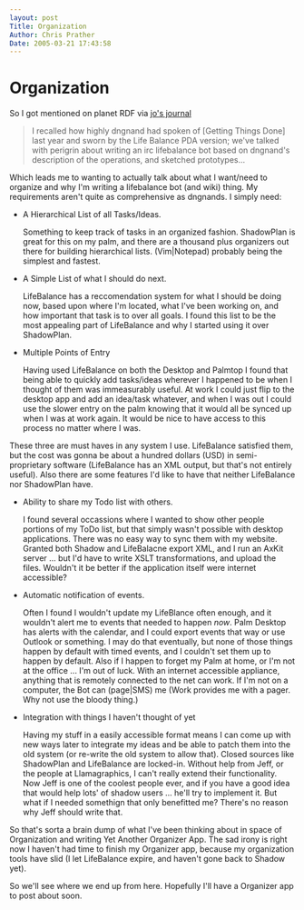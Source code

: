 ```yaml
---
layout: post
Title: Organization  
Author: Chris Prather
Date: 2005-03-21 17:43:58
---
```


# Organization
So I got mentioned on planet RDF via <a title="jo's journal" href="http://frot.org/devlog/0015_gtd.html">jo's journal</a>

<blockquote>I recalled how highly dngnand had spoken of [Getting Things Done] last year and sworn by the Life Balance PDA version; we've talked with perigrin about writing an irc lifebalance bot based on dngnand's description of the operations, and sketched prototypes...</blockquote>

Which leads me to wanting to actually talk about what I want/need to organize and why I'm writing a lifebalance bot (and wiki) thing. My requirements aren't quite as comprehensive as dngnands. I simply need:
<ul>
<li> A Hierarchical List of all Tasks/Ideas.

Something to keep track of tasks in an organized fashion. ShadowPlan is great for this on my palm, and there are a thousand plus organizers out there for building hierarchical lists. (Vim|Notepad) probably being the simplest and fastest. 

<li> A Simple List of what I should do next.

LifeBalance has a reccomendation system for what I should be doing now, based upon where I'm located, what I've been working on, and how important that task is to over all goals. I found this list to be the most appealing part of LifeBalance and why I started using it over ShadowPlan. 

<li> Multiple Points of Entry

Having used LifeBalance on both the Desktop and Palmtop I found that being able to quickly add tasks/ideas wherever I happened to be when I thought of them was immeasurably useful. At work I could just flip to the desktop app and add an idea/task whatever, and when I was out I could use the slower entry on the palm knowing that it would all be synced up when I was at work again. It would be nice to have access to this process no matter where I was.

</ul>

These three are must haves in any system I use. LifeBalance satisfied them, but the cost was gonna be about a hundred dollars (USD) in semi-proprietary software (LifeBalance has an XML output, but that's not entirely useful). Also there are some features I'd like to have that neither LifeBalance nor ShadowPlan have. 

<ul>
<li> Ability to share my Todo list with others.

I found several occassions where I wanted to show other people portions of my ToDo list, but that simply wasn't possible with desktop applications. There was no easy way to sync them with my website. Granted both Shadow and LifeBalacne export XML, and I run an AxKit server ... but I'd have to write XSLT transformations, and upload the files. Wouldn't it be better if the application itself were internet accessible?

<li> Automatic notification of events. 

Often I found I wouldn't update my LifeBlance often enough, and it wouldn't alert me to events that needed to happen *now*. Palm Desktop has alerts with the calendar, and I could export events that way or use Outlook or something. I may do that eventually, but none of those things happen by default with timed events, and I couldn't set them up to happen by default.  Also if I happen to forget my Palm at home, or I'm not at the office ... I'm out of luck. With an internet accessible appliance, anything that is remotely connected to the net can work. If I'm not on a computer, the Bot can (page|SMS) me (Work provides me with a pager. Why not use the bloody thing.)


<li>Integration with things I haven't thought of yet

Having my stuff in a easily accessible format means I can come up with new ways later to integrate my ideas and be able to patch them into the old system (or re-write the old system to allow that). Closed sources like ShadowPlan and LifeBalance are locked-in. Without help from Jeff, or the people at Llamagraphics, I can't really extend their functionality. Now Jeff is one of the coolest people ever, and if you have a good idea that would help lots' of shadow users ... he'll try to implement it. But what if I needed somethign that only benefitted me? There's no reason why Jeff should write that.

</ul>

So that's sorta a brain dump of what I've been thinking about in space of Organization and writing Yet Another Organizer App. The sad irony is right now I haven't had time to finish my Organizer app, because my organization tools have slid (I let LifeBalance expire, and haven't gone back to Shadow yet).

So we'll see where we end up from here. Hopefully I'll have a Organizer app to post about soon.
